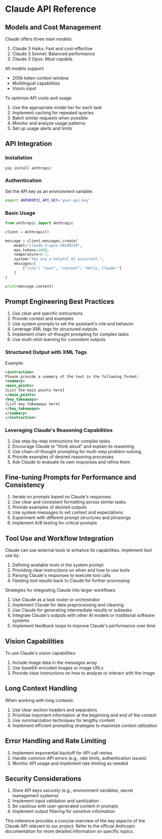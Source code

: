 # Claude API Reference

## Models and Cost Management

Claude offers three main models:

1. Claude 3 Haiku: Fast and cost-effective
2. Claude 3 Sonnet: Balanced performance
3. Claude 3 Opus: Most capable

All models support:
- 200k token context window
- Multilingual capabilities
- Vision input

To optimize API costs and usage:
1. Use the appropriate model tier for each task
2. Implement caching for repeated queries
3. Batch similar requests when possible
4. Monitor and analyze usage patterns
5. Set up usage alerts and limits

## API Integration

### Installation

```bash
pip install anthropic
```

### Authentication

Set the API key as an environment variable:

```bash
export ANTHROPIC_API_KEY='your-api-key'
```

### Basic Usage

```python
from anthropic import Anthropic

client = Anthropic()

message = client.messages.create(
    model="claude-3-opus-20240229",
    max_tokens=1000,
    temperature=0.7,
    system="You are a helpful AI assistant.",
    messages=[
        {"role": "user", "content": "Hello, Claude!"}
    ]
)

print(message.content)
```

## Prompt Engineering Best Practices

1. Use clear and specific instructions
2. Provide context and examples
3. Use system prompts to set the assistant's role and behavior
4. Leverage XML tags for structured outputs
5. Implement chain-of-thought prompting for complex tasks
6. Use multi-shot learning for consistent outputs

### Structured Output with XML Tags

Example:
```xml
<instruction>
Please provide a summary of the text in the following format:
<summary>
<main_points>
[List the main points here]
</main_points>
<key_takeaways>
[List key takeaways here]
</key_takeaways>
</summary>
</instruction>
```

### Leveraging Claude's Reasoning Capabilities

1. Use step-by-step instructions for complex tasks
2. Encourage Claude to "think aloud" and explain its reasoning
3. Use chain-of-thought prompting for multi-step problem-solving
4. Provide examples of desired reasoning processes
5. Ask Claude to evaluate its own responses and refine them

## Fine-tuning Prompts for Performance and Consistency

1. Iterate on prompts based on Claude's responses
2. Use clear and consistent formatting across similar tasks
3. Provide examples of desired outputs
4. Use system messages to set context and expectations
5. Experiment with different prompt structures and phrasings
6. Implement A/B testing for critical prompts

## Tool Use and Workflow Integration

Claude can use external tools to enhance its capabilities. Implement tool use by:

1. Defining available tools in the system prompt
2. Providing clear instructions on when and how to use tools
3. Parsing Claude's responses to execute tool calls
4. Feeding tool results back to Claude for further processing

Strategies for integrating Claude into larger workflows:

1. Use Claude as a task router or orchestrator
2. Implement Claude for data preprocessing and cleaning
3. Use Claude for generating intermediate results or subtasks
4. Integrate Claude's outputs with other AI models or traditional software systems
5. Implement feedback loops to improve Claude's performance over time

## Vision Capabilities

To use Claude's vision capabilities:

1. Include image data in the messages array
2. Use base64-encoded images or image URLs
3. Provide clear instructions on how to analyze or interact with the image

## Long Context Handling

When working with long contexts:

1. Use clear section headers and separators
2. Prioritize important information at the beginning and end of the context
3. Use summarization techniques for lengthy content
4. Implement efficient prompting strategies to maximize context utilization

## Error Handling and Rate Limiting

1. Implement exponential backoff for API call retries
2. Handle common API errors (e.g., rate limits, authentication issues)
3. Monitor API usage and implement rate limiting as needed

## Security Considerations

1. Store API keys securely (e.g., environment variables, secret management systems)
2. Implement input validation and sanitization
3. Be cautious with user-generated content in prompts
4. Implement output filtering for sensitive information

This reference provides a concise overview of the key aspects of the Claude API relevant to our project. Refer to the official Anthropic documentation for more detailed information on specific topics.
